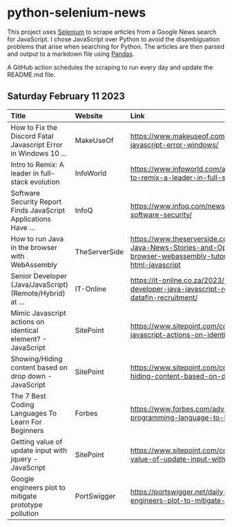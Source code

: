 # python-selenium-news

This project uses [Selenium](https://www.seleniumhq.org/) to scrape articles from a Google News search for JavaScript.
I chose JavaScript over Python to avoid the disambiguation problems that arise when searching for Python.
The articles are then parsed and output to a markdown file using [Pandas](https://pandas.pydata.org/).

A GitHub action schedules the scraping to run every day and update the README.md file.

## Saturday February 11 2023


| Title                                                           | Website       | Link                                                                                                                                              |
|:----------------------------------------------------------------|:--------------|:--------------------------------------------------------------------------------------------------------------------------------------------------|
| How to Fix the Discord Fatal Javascript Error in Windows 10 ... | MakeUseOf     | https://www.makeuseof.com/discord-fatal-javascript-error-windows/                                                                                 |
| Intro to Remix: A leader in full-stack evolution                | InfoWorld     | https://www.infoworld.com/article/3687210/intro-to-remix-a-leader-in-full-stack-evolution.html                                                    |
| Software Security Report Finds JavaScript Applications Have ... | InfoQ         | https://www.infoq.com/news/2023/02/veracode-software-security/                                                                                    |
| How to run Java in the browser with WebAssembly                 | TheServerSide | https://www.theserverside.com/blog/Coffee-Talk-Java-News-Stories-and-Opinions/java-in-the-browser-webassembly-tutorial-wasm-teavm-html-javascript |
| Senior Developer (Java/JavaScript) (Remote/Hybrid) at ...       | IT-Online     | https://it-online.co.za/2023/02/10/senior-developer-java-javascript-remote-hybrid-at-datafin-recruitment/                                         |
| Mimic Javascript actions on identical element? - JavaScript     | SitePoint     | https://www.sitepoint.com/community/t/mimic-javascript-actions-on-identical-element/407325                                                        |
| Showing/Hiding content based on drop down - JavaScript          | SitePoint     | https://www.sitepoint.com/community/t/showing-hiding-content-based-on-drop-down/407818                                                            |
| The 7 Best Coding Languages To Learn For Beginners              | Forbes        | https://www.forbes.com/advisor/education/easiest-programming-language-to-learn/                                                                   |
| Getting value of update input with jquery - JavaScript          | SitePoint     | https://www.sitepoint.com/community/t/getting-value-of-update-input-with-jquery/407461                                                            |
| Google engineers plot to mitigate prototype pollution           | PortSwigger   | https://portswigger.net/daily-swig/google-engineers-plot-to-mitigate-prototype-pollution                                                          |